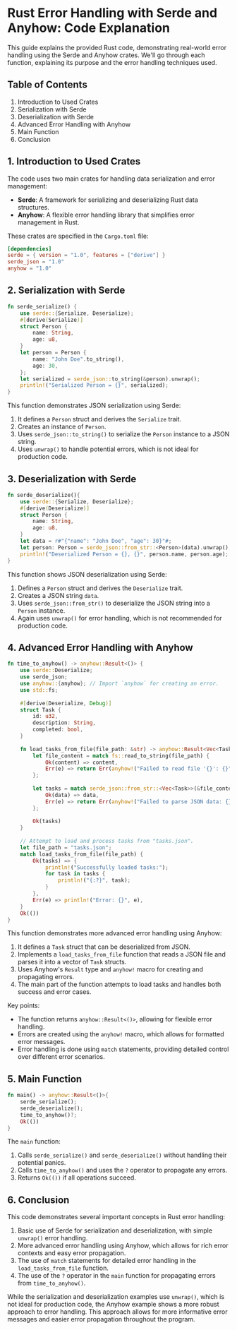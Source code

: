 # Rust Error Handling with Serde and Anyhow: Code Explanation

This guide explains the provided Rust code, demonstrating real-world error handling using the Serde and Anyhow crates. We'll go through each function, explaining its purpose and the error handling techniques used.

## Table of Contents
1. Introduction to Used Crates
2. Serialization with Serde
3. Deserialization with Serde
4. Advanced Error Handling with Anyhow
5. Main Function
6. Conclusion

## 1. Introduction to Used Crates

The code uses two main crates for handling data serialization and error management:

- **Serde**: A framework for serializing and deserializing Rust data structures.
- **Anyhow**: A flexible error handling library that simplifies error management in Rust.

These crates are specified in the `Cargo.toml` file:

```toml
[dependencies]
serde = { version = "1.0", features = ["derive"] }
serde_json = "1.0"
anyhow = "1.0"
```

## 2. Serialization with Serde

```rust
fn serde_serialize() {
    use serde::{Serialize, Deserialize};
    #[derive(Serialize)]
    struct Person {
        name: String,
        age: u8,
    }
    let person = Person {
        name: "John Doe".to_string(),
        age: 30,
    };
    let serialized = serde_json::to_string(&person).unwrap();
    println!("Serialized Person = {}", serialized);
}
```

This function demonstrates JSON serialization using Serde:
1. It defines a `Person` struct and derives the `Serialize` trait.
2. Creates an instance of `Person`.
3. Uses `serde_json::to_string()` to serialize the `Person` instance to a JSON string.
4. Uses `unwrap()` to handle potential errors, which is not ideal for production code.

## 3. Deserialization with Serde

```rust
fn serde_deserialize(){
    use serde::{Serialize, Deserialize};
    #[derive(Deserialize)]
    struct Person {
        name: String,
        age: u8,
    }
    let data = r#"{"name": "John Doe", "age": 30}"#;
    let person: Person = serde_json::from_str::<Person>(data).unwrap();
    println!("Deserialized Person = {}, {}", person.name, person.age);
}
```

This function shows JSON deserialization using Serde:
1. Defines a `Person` struct and derives the `Deserialize` trait.
2. Creates a JSON string `data`.
3. Uses `serde_json::from_str()` to deserialize the JSON string into a `Person` instance.
4. Again uses `unwrap()` for error handling, which is not recommended for production code.

## 4. Advanced Error Handling with Anyhow

```rust
fn time_to_anyhow() -> anyhow::Result<()> {
    use serde::Deserialize;
    use serde_json;
    use anyhow::{anyhow}; // Import `anyhow` for creating an error.
    use std::fs;
   
    #[derive(Deserialize, Debug)]
    struct Task {
        id: u32,
        description: String,
        completed: bool,
    }
    
    fn load_tasks_from_file(file_path: &str) -> anyhow::Result<Vec<Task>> {
        let file_content = match fs::read_to_string(file_path) {
            Ok(content) => content,
            Err(e) => return Err(anyhow!("Failed to read file '{}': {}", file_path, e)),
        };
        
        let tasks = match serde_json::from_str::<Vec<Task>>(&file_content) {
            Ok(data) => data,
            Err(e) => return Err(anyhow!("Failed to parse JSON data: {}", e)),
        };
        
        Ok(tasks)
    }
    
    // Attempt to load and process tasks from "tasks.json".
    let file_path = "tasks.json";
    match load_tasks_from_file(file_path) {
        Ok(tasks) => {
            println!("Successfully loaded tasks:");
            for task in tasks {
                println!("{:?}", task);
            }
        },
        Err(e) => println!("Error: {}", e),
    }
    Ok(())
}
```

This function demonstrates more advanced error handling using Anyhow:
1. It defines a `Task` struct that can be deserialized from JSON.
2. Implements a `load_tasks_from_file` function that reads a JSON file and parses it into a vector of `Task` structs.
3. Uses Anyhow's `Result` type and `anyhow!` macro for creating and propagating errors.
4. The main part of the function attempts to load tasks and handles both success and error cases.

Key points:
- The function returns `anyhow::Result<()>`, allowing for flexible error handling.
- Errors are created using the `anyhow!` macro, which allows for formatted error messages.
- Error handling is done using `match` statements, providing detailed control over different error scenarios.

## 5. Main Function

```rust
fn main() -> anyhow::Result<()>{
    serde_serialize();
    serde_deserialize();
    time_to_anyhow()?;
    Ok(())
}
```

The `main` function:
1. Calls `serde_serialize()` and `serde_deserialize()` without handling their potential panics.
2. Calls `time_to_anyhow()` and uses the `?` operator to propagate any errors.
3. Returns `Ok(())` if all operations succeed.

## 6. Conclusion

This code demonstrates several important concepts in Rust error handling:

1. Basic use of Serde for serialization and deserialization, with simple `unwrap()` error handling.
2. More advanced error handling using Anyhow, which allows for rich error contexts and easy error propagation.
3. The use of `match` statements for detailed error handling in the `load_tasks_from_file` function.
4. The use of the `?` operator in the `main` function for propagating errors from `time_to_anyhow()`.

While the serialization and deserialization examples use `unwrap()`, which is not ideal for production code, the Anyhow example shows a more robust approach to error handling. This approach allows for more informative error messages and easier error propagation throughout the program.

